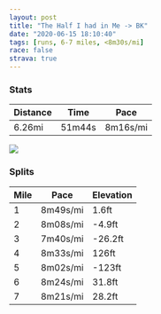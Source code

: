 ```yaml
---
layout: post
title: "The Half I had in Me -> BK"
date: "2020-06-15 18:10:40"
tags: [runs, 6-7 miles, <8m30s/mi]
race: false
strava: true
---
```


### Stats

| Distance | Time | Pace |
|----------|------|------|
|6.26mi|51m44s|8m16s/mi|

<img src='https://maps.googleapis.com/maps/api/staticmap?maptype=roadmap&path=enc:oawwFzfsbMT{A^MJMC?C[?k@N]ZkANcBPc@ZkAAMH[?_@H_@DEn@BA_CF_@?UBi@HWEQHk@PUCUx@aANk@pA}CTOz@JNKD@Le@BWJKLc@RIPU@s@FECEDKCOBw@JWb@]pABHL^IdAFFBLPFEp@RfBRNH?JVFp@`@HJB^LLCVl@RHZBMNI^?LNr@X|AT\c@HC`@ET@NJ^a@?QO?ZXh@RZXXJGb@DJf@VNA\YRBf@l@ZLFKMCFBrB}A?ERWCOzFbAN`@^XP@PEzAVh@BJB@JPS\Ad@ZP@rAc@d@Fd@Ph@BZRP?DDHCGIFSDAFQFP|@Pv@CPH`A@TAHG?KBCTGROx@Pl@M|CvAnAHt@Pt@b@NRT@TNh@f@dAd@d@FVLp@SDJl@Yb@A`@KZRP^XTZA^SnAb@RNfBX^NbC]l@?n@ZlDhCb@ENRRFx@DXr@h@H?\Pd@nBlB^r@d@h@N^p@Xd@d@TDbAb@x@z@f@`At@n@DL`@f@NHv@Ht@b@x@J^Pl@b@f@v@`@BTa@ED?Pp@lARRtA`@JAx@h@z@^rAhAx@rAXZRNf@A\`@f@TvArAd@N^h@P@X\`@Jz@b@t@z@ZHRT|@v@n@PX^tBnAZb@r@C`AkATCP[RcA`@KL@TMnAwBNCl@l@NMNeA`@cAFu@C{ABa@JAJOJ]LwBVST_AJuABELDLWHuAHYfAEv@Hb@MPYfAaAP[ZIL[V[F@\]XGt@]|AgAb@YrAuATCd@UZ]hCsA|Ak@~A{@l@Uv@kAr@o@zB{@vBcATKlAaA~C_BXGbC{@n@_@xGoCfBc@fAs@lBw@bAGjB[V?FCN_@Z[j@U|@k@n@OdAE`Ai@p@QnABNI^AHIR?\WZGVC^F[?]m@EgAGUDm@FeDNwBIe@@SJ{ADyBHuAEwAB{@?mAFSDy@CsBDWP]ZQxCRpAKDK?iADy@?aEAmBNwCNuJFcB?aAJoADcDD}@C_@H]JGBo@EeAQ]PyAWu@c@k@Em@L}@j@ADsAH[Bi@HyA?e@L_B?aAFaACq@BK~@[fDC`@Uv@JHLXUx@Wv@If@DhD]d@S^Bj@MrAO\Ab@_@j@BxB[TB~@Uv@NbBI&key=AIzaSyC1MId7bFpkLXNAaYhBSTb8jLyiSqzbDtM&size=800x800&markers=color:yellow|label:S|40.7556,-73.9955&markers=color:green|label:F|40.690899999999985,-73.96671999999997'>

### Splits

| Mile | Pace | Elevation |
|------|------|-----------|
|1|8m49s/mi|1.6ft|
|2|8m08s/mi|-4.9ft|
|3|7m40s/mi|-26.2ft|
|4|8m33s/mi|126ft|
|5|8m02s/mi|-123ft|
|6|8m24s/mi|31.8ft|
|7|8m21s/mi|28.2ft|
